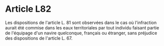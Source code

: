 # Article L82

Les dispositions de l'article L. 81 sont observées dans le cas où l'infraction aurait été commise dans les eaux territoriales par tout individu faisant partie de l'équipage d'un navire quelconque, français ou étranger, sans préjudice des dispositions de l'article L. 67.